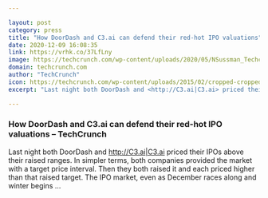 ```yaml
---

layout: post
category: press
title: "How DoorDash and C3.ai can defend their red-hot IPO valuations"
date: 2020-12-09 16:08:35
link: https://vrhk.co/37LfLny
image: https://techcrunch.com/wp-content/uploads/2020/05/NSussman_Techcrunch_Exchange_v3_RD.jpg?w=533
domain: techcrunch.com
author: "TechCrunch"
icon: https://techcrunch.com/wp-content/uploads/2015/02/cropped-cropped-favicon-gradient.png?w=180
excerpt: "Last night both DoorDash and <http://C3.ai|C3.ai> priced their IPOs above their raised ranges. In simpler terms, both companies provided the market with a target price interval. Then they both raised it and each priced higher than that raised target. The IPO market, even as December races along and winter begins …"

---
```


### How DoorDash and C3.ai can defend their red-hot IPO valuations – TechCrunch

Last night both DoorDash and <http://C3.ai|C3.ai> priced their IPOs above their raised ranges. In simpler terms, both companies provided the market with a target price interval. Then they both raised it and each priced higher than that raised target. The IPO market, even as December races along and winter begins …